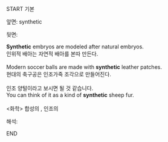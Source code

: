 START
기본

앞면:
synthetic


뒷면:
<div><strong>Synthetic</strong> embryos are modeled after natural embryos. </div><div><div>인위적 배아는 자연적 배아를 본따 만든다.</div></div><div><br></div><div><div>Modern soccer balls are made with <strong>synthetic</strong> leather patches. </div><div><div>현대의 축구공은 인조가죽 조각으로 만들어진다.</div></div></div><div><br></div><div><div><div>인조 양털이라고 보시면 될 것 같습니다.</div></div><div><div>You can think of it as a kind of <strong>synthetic</strong> sheep fur.</div></div></div><div><br></div><div>&lt;화학&gt; 합성의 , 인조의</div>


해석:

END